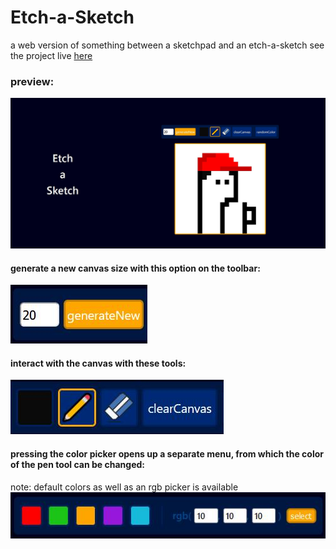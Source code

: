 # Etch-a-Sketch
a web version of something between a sketchpad and an etch-a-sketch
see the project live [here]()

### preview:
![preview of the project](./assets/etch-a-sketch-preview.jpg)

#### generate a new canvas size with this option on the toolbar:
![generateNewCanvas](./assets/etch-a-sketch-generateCanvas.jpg)

#### interact with the canvas with these tools:
![tools ](./assets/etch-a-sketch-tools.jpg)

#### pressing the color picker opens up a separate menu, from which the color of the pen tool can be changed:
note: default colors as well as an rgb picker is available
![tools options](./assets/etch-a-sketch-toolsOptions.jpg)